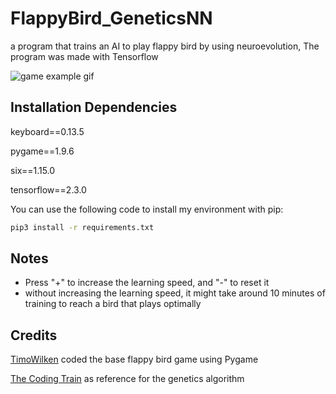 # FlappyBird_GeneticsNN
a program that trains an AI to play flappy bird by using neuroevolution, The program was made with Tensorflow

![game example gif](https://i.redd.it/0tuywd7tz4o51.gif)


## Installation Dependencies

keyboard==0.13.5

pygame==1.9.6

six==1.15.0

tensorflow==2.3.0

You can use the following code to install my environment with pip:

```bash
pip3 install -r requirements.txt
```
## Notes
- Press "+" to increase the learning speed, and "-" to reset it
- without increasing the learning speed, it might take around 10 minutes of training to reach a bird that plays optimally


## Credits
[TimoWilken](https://github.com/TimoWilken/flappy-bird-pygame) coded the base flappy bird game using Pygame

[The Coding Train](https://thecodingtrain.com/) as reference for the genetics algorithm
